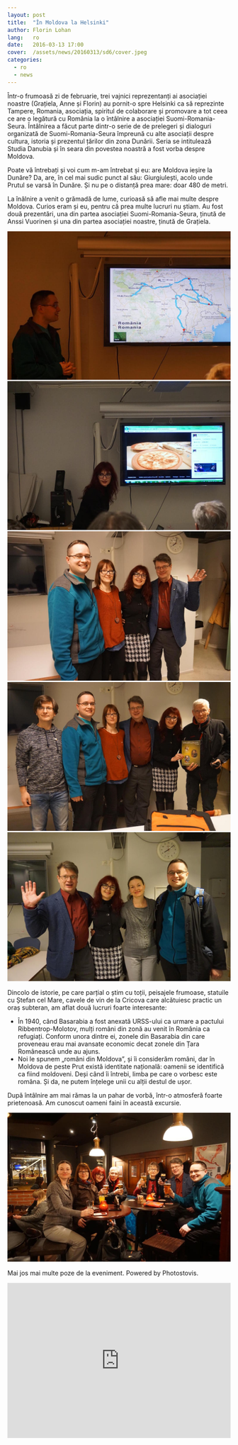 ```yaml
---
layout: post
title:  "În Moldova la Helsinki"
author: Florin Lohan
lang:   ro
date:   2016-03-13 17:00
cover:  /assets/news/20160313/sd6/cover.jpeg
categories:
  - ro
  - news
---
```

 
Într-o frumoasă zi de februarie, trei vajnici reprezentanți ai asociației noastre (Grațiela, Anne și Florin) au pornit-o spre Helsinki ca să reprezinte Tampere, Romania, asociația, spiritul de colaborare și promovare a tot ceea ce are o legătură cu România la o întâlnire a asociației Suomi-Romania-Seura. Întâlnirea a făcut parte dintr-o serie de de prelegeri și dialoguri organizată de Suomi-Romania-Seura împreună cu alte asociații despre cultura, istoria și prezentul țărilor din zona Dunării. Seria se intitulează Studia Danubia și în seara din povestea noastră a fost vorba despre Moldova.
 
Poate vă întrebați și voi cum m-am întrebat și eu: are Moldova ieșire la Dunăre? Da, are, în cel mai sudic punct al său: Giurgiulești, acolo unde Prutul se varsă în Dunăre. Și nu pe o distanță prea mare: doar 480 de metri.
 
La înâlnire a venit o grămadă de lume, curioasă să afle mai multe despre Moldova. Curios eram și eu, pentru că prea multe lucruri nu știam. Au fost două prezentări, una din partea asociației Suomi-Romania-Seura, ținută de Anssi Vuorinen și una din partea asociației noastre, ținută de Grațiela.

<div class="photos-grid" data-columns>
  <img src="/assets/news/20160313/sd6/sd1.jpeg">
  <img src="/assets/news/20160313/sd6/sd2.jpeg">
  <img src="/assets/news/20160313/sd6/sd3.jpeg">
  <img src="/assets/news/20160313/sd6/sd4.jpeg">
</div>
<div class="photos-lonely">
  <img src="/assets/news/20160313/sd6/sd5.jpeg" class="portrait">
</div>

<div class="clear"></div>

Dincolo de istorie, pe care parțial o știm cu toții, peisajele frumoase, statuile cu Ștefan cel Mare, cavele de vin de la Cricova care alcătuiesc practic un oraș subteran, am aflat două lucruri foarte interesante:

* În 1940, când Basarabia a fost anexată URSS-ului ca urmare a pactului Ribbentrop-Molotov, mulți români din zonă au venit în România ca refugiați. Conform unora dintre ei, zonele din Basarabia din care proveneau erau mai avansate economic decat zonele din Țara Românească unde au ajuns.
* Noi le spunem „români din Moldova”, și îi considerăm români, dar în Moldova de peste Prut există identitate națională: oamenii se identifică ca fiind moldoveni. Deși când îi întrebi, limba pe care o vorbesc este româna. Și da, ne putem înțelege unii cu alții destul de ușor.
 
După întâlnire am mai rămas la un pahar de vorbă, într-o atmosferă foarte prietenoasă. Am cunoscut oameni faini în această excursie.

<div class="photos-lonely">
  <img src="/assets/news/20160313/sd6/sd6.jpeg" class="portrait">
</div>
<div class="clear"></div>
 
Mai jos mai multe poze de la eveniment. Powered by Photostovis.

<iframe class="photostovis" width="100%" height="350" src="https://photostovis.net/tsry/?key=CF58C22591E0DD94AFF485E85475257573DD2A0456EA988C17453480&embedded=1" frameborder="0" allowfullscreen></iframe>
 
 
